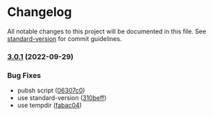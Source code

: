 # Changelog

All notable changes to this project will be documented in this file. See [standard-version](https://github.com/conventional-changelog/standard-version) for commit guidelines.

### [3.0.1](https://github.com/mm-atom/an000046/compare/v3.0.0...v3.0.1) (2022-09-29)


### Bug Fixes

* pubsh script ([06307c0](https://github.com/mm-atom/an000046/commit/06307c0e73139acf2c3f463e0cd913175da6cb1d))
* use standard-version ([310beff](https://github.com/mm-atom/an000046/commit/310beffd230d588314b3984b437c419bc8bfc490))
* use tempdir ([fabac04](https://github.com/mm-atom/an000046/commit/fabac04ddc4f8a7ad366d5816ca7ef29c6898bb9))
